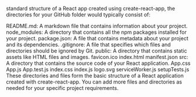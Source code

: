 standard structure of a React app created using create-react-app, the directories for your GitHub folder would typically consist of:

README.md: A markdown file that contains information about your project.
node_modules: A directory that contains all the npm packages installed for your project.
package.json: A file that contains metadata about your project and its dependencies.
.gitignore: A file that specifies which files and directories should be ignored by Git.
public: A directory that contains static assets like HTML files and images.
favicon.ico
index.html
manifest.json
src: A directory that contains the source code of your React application.
App.css
App.js
App.test.js
index.css
index.js
logo.svg
serviceWorker.js
setupTests.js
These directories and files form the basic structure of a React application created with create-react-app. You can add more files and directories as needed for your specific project requirements.

